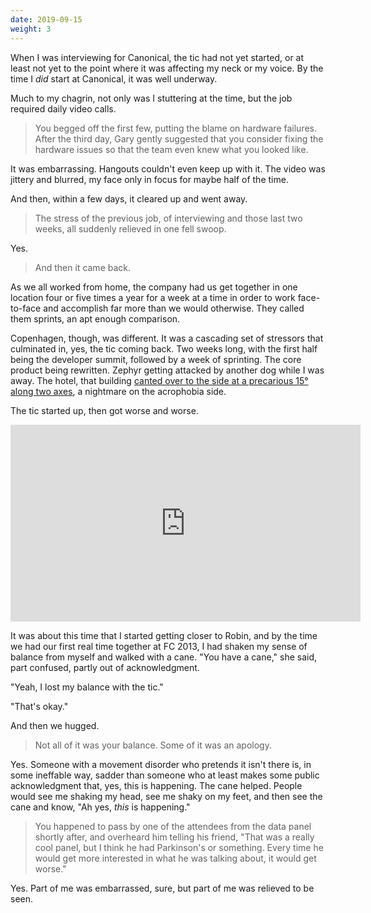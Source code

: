```yaml
---
date: 2019-09-15
weight: 3
---
```


When I was interviewing for Canonical, the tic had not yet started, or at least not yet to the point where it was affecting my neck or my voice. By the time I *did* start at Canonical, it was well underway.

Much to my chagrin, not only was I stuttering at the time, but the job required daily video calls.

> You begged off the first few, putting the blame on hardware failures. After the third day, Gary gently suggested that you consider fixing the hardware issues so that the team even knew what you looked like.

It was embarrassing. Hangouts couldn't even keep up with it. The video was jittery and blurred, my face only in focus for maybe half of the time.

And then, within a few days, it cleared up and went away.

> The stress of the previous job, of interviewing and those last two weeks, all suddenly relieved in one fell swoop.

Yes.

> And then it came back.

As we all worked from home, the company had us get together in one location four or five times a year for a week at a time in order to work face-to-face and accomplish far more than we would otherwise. They called them sprints, an apt enough comparison.

Copenhagen, though, was different. It was a cascading set of stressors that culminated in, yes, the tic coming back. Two weeks long, with the first half being the developer summit, followed by a week of sprinting. The core product being rewritten. Zephyr getting attacked by another dog while I was away. The hotel, that building [canted over to the side at a precarious 15&deg; along two axes](/movement/copenhotel.jpg), a nightmare on the acrophobia side.

The tic started up, then got worse and worse.

<iframe width="560" height="315" src="https://www.youtube.com/embed/s3CvMJO7ATA" frameborder="0" allow="accelerometer; autoplay; encrypted-media; gyroscope; picture-in-picture" allowfullscreen></iframe>

It was about this time that I started getting closer to Robin, and by the time we had our first real time together at FC 2013, I had shaken my sense of balance from myself and walked with a cane. "You have a cane," she said, part confused, partly out of acknowledgment.

"Yeah, I lost my balance with the tic."

"That's okay."

And then we hugged.

> Not all of it was your balance. Some of it was an apology.

Yes. Someone with a movement disorder who pretends it isn't there is, in some ineffable way, sadder than someone who at least makes some public acknowledgment that, yes, this is happening. The cane helped. People would see me shaking my head, see me shaky on my feet, and then see the cane and know, "Ah yes, *this* is happening."

> You happened to pass by one of the attendees from the data panel shortly after, and overheard him telling his friend, "That was a really cool panel, but I think he had Parkinson's or something. Every time he would get more interested in what he was talking about, it would get worse."

Yes. Part of me was embarrassed, sure, but part of me was relieved to be seen.
